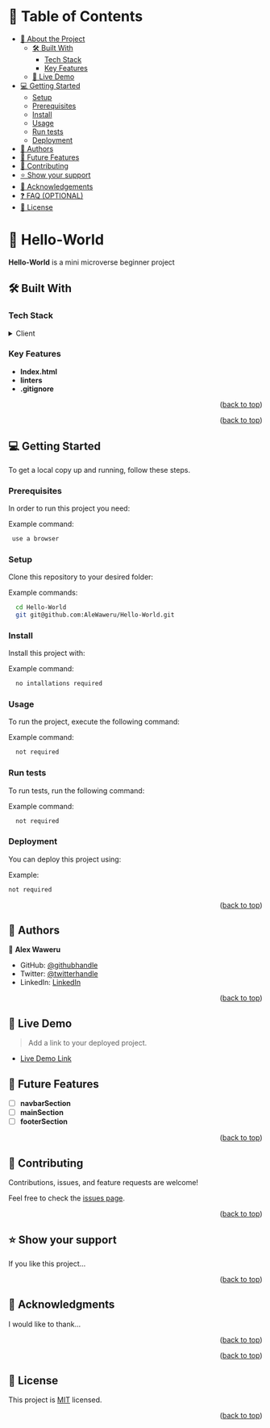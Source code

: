 
<!-- TABLE OF CONTENTS -->

# 📗 Table of Contents

- [📖 About the Project](#about-project)
  - [🛠 Built With](#built-with)
    - [Tech Stack](#tech-stack)
    - [Key Features](#key-features)
  - [🚀 Live Demo](#live-demo)
- [💻 Getting Started](#getting-started)
  - [Setup](#setup)
  - [Prerequisites](#prerequisites)
  - [Install](#install)
  - [Usage](#usage)
  - [Run tests](#run-tests)
  - [Deployment](#triangular_flag_on_post-deployment)
- [👥 Authors](#authors)
- [🔭 Future Features](#future-features)
- [🤝 Contributing](#contributing)
- [⭐️ Show your support](#support)
- [🙏 Acknowledgements](#acknowledgements)
- [❓ FAQ (OPTIONAL)](#faq)
- [📝 License](#license)

<!-- PROJECT DESCRIPTION -->

# 📖 Hello-World <a name="about-project"></a>



**Hello-World** is a mini microverse beginner project

## 🛠 Built With <a name="built-with"></a>

### Tech Stack <a name="tech-stack"></a>



<details>
  <summary>Client</summary>
  <ul>
    <li>HTML</li>
    <li>CSS</li>
  </ul>
</details>



<!-- Features -->

### Key Features <a name="key-features"></a>



- **Index.html**
- **linters**
- **.gitignore**

<p align="right">(<a href="#readme-top">back to top</a>)</p>








<p align="right">(<a href="#readme-top">back to top</a>)</p>

<!-- GETTING STARTED -->

## 💻 Getting Started <a name="getting-started"></a>



To get a local copy up and running, follow these steps.

### Prerequisites

In order to run this project you need:


Example command:

```sh
 use a browser
```
 

### Setup

Clone this repository to your desired folder:


Example commands:

```sh
  cd Hello-World
  git git@github.com:AleWaweru/Hello-World.git
```


### Install

Install this project with:


Example command:

```sh
  no intallations required
```


### Usage

To run the project, execute the following command:


Example command:

```sh
  not required
```


### Run tests

To run tests, run the following command:


Example command:

```sh
  not required
```


### Deployment

You can deploy this project using:


Example:

```sh
not required
```
 

<p align="right">(<a href="#readme-top">back to top</a>)</p>

<!-- AUTHORS -->

## 👥 Authors <a name="authors"></a>



👤 **Alex Waweru**

- GitHub: [@githubhandle](https://github.com/AleWaweru/Hello-World)
- Twitter: [@twitterhandle](https://twitter.com/home)
- LinkedIn: [LinkedIn](https://www.linkedin.com/in/alex-waweru-2b2701180/)





<p align="right">(<a href="#readme-top">back to top</a>)</p>
<!-- LIVE DEMO -->

## 🚀 Live Demo <a name="live-demo"></a>

> Add a link to your deployed project.

- [Live Demo Link](https://google.com)

<!-- FUTURE FEATURES -->

## 🔭 Future Features <a name="future-features"></a>



- [ ] **navbarSection**
- [ ] **mainSection**
- [ ] **footerSection**

<p align="right">(<a href="#readme-top">back to top</a>)</p>

<!-- CONTRIBUTING -->

## 🤝 Contributing <a name="contributing"></a>

Contributions, issues, and feature requests are welcome!

Feel free to check the [issues page](../../issues/).

<p align="right">(<a href="#readme-top">back to top</a>)</p>

<!-- SUPPORT -->

## ⭐️ Show your support <a name="support"></a>



If you like this project...

<p align="right">(<a href="#readme-top">back to top</a>)</p>

<!-- ACKNOWLEDGEMENTS -->

## 🙏 Acknowledgments <a name="acknowledgements"></a>



I would like to thank...

<p align="right">(<a href="#readme-top">back to top</a>)</p>

<!-- FAQ (optional) -->



<p align="right">(<a href="#readme-top">back to top</a>)</p>

<!-- LICENSE -->

## 📝 License <a name="license"></a>

This project is [MIT](LICENSE) licensed.



<p align="right">(<a href="#readme-top">back to top</a>)</p>
